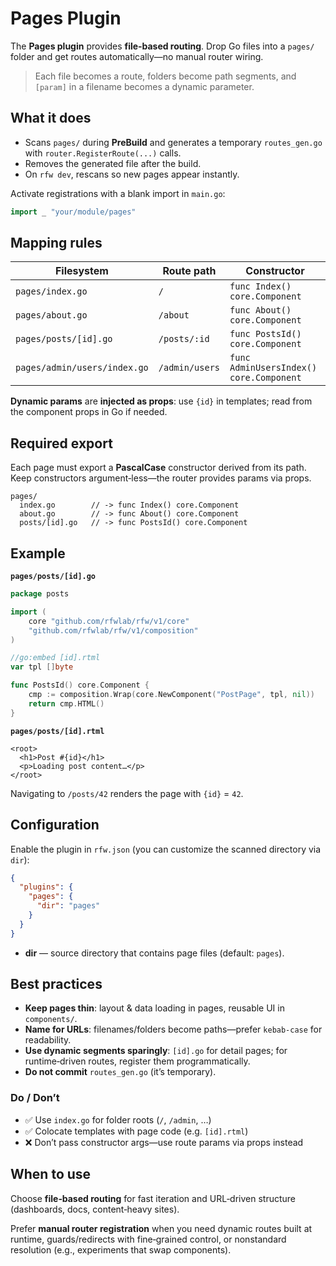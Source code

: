 # Pages Plugin

The **Pages plugin** provides **file‑based routing**. Drop Go files into a `pages/` folder and get routes automatically—no manual router wiring.

> Each file becomes a route, folders become path segments, and `[param]` in a filename becomes a dynamic parameter.

## What it does

* Scans `pages/` during **PreBuild** and generates a temporary `routes_gen.go` with `router.RegisterRoute(...)` calls.
* Removes the generated file after the build.
* On `rfw dev`, rescans so new pages appear instantly.

Activate registrations with a blank import in `main.go`:

```go
import _ "your/module/pages"
```

## Mapping rules

| Filesystem                   | Route path     | Constructor                             |
| ---------------------------- | -------------- | --------------------------------------- |
| `pages/index.go`             | `/`            | `func Index() core.Component`           |
| `pages/about.go`             | `/about`       | `func About() core.Component`           |
| `pages/posts/[id].go`        | `/posts/:id`   | `func PostsId() core.Component`         |
| `pages/admin/users/index.go` | `/admin/users` | `func AdminUsersIndex() core.Component` |

**Dynamic params** are **injected as props**: use `{id}` in templates; read from the component props in Go if needed.

## Required export

Each page must export a **PascalCase** constructor derived from its path. Keep constructors argument‑less—the router provides params via props.

```
pages/
  index.go        // -> func Index() core.Component
  about.go        // -> func About() core.Component
  posts/[id].go   // -> func PostsId() core.Component
```

## Example

**`pages/posts/[id].go`**

```go
package posts

import (
    core "github.com/rfwlab/rfw/v1/core"
    "github.com/rfwlab/rfw/v1/composition"
)

//go:embed [id].rtml
var tpl []byte

func PostsId() core.Component {
    cmp := composition.Wrap(core.NewComponent("PostPage", tpl, nil))
    return cmp.HTML()
}
```

**`pages/posts/[id].rtml`**

```rtml
<root>
  <h1>Post #{id}</h1>
  <p>Loading post content…</p>
</root>
```

Navigating to `/posts/42` renders the page with `{id}` = `42`.

## Configuration

Enable the plugin in `rfw.json` (you can customize the scanned directory via `dir`):

```json
{
  "plugins": {
    "pages": {
      "dir": "pages"
    }
  }
}
```

* **dir** — source directory that contains page files (default: `pages`).

## Best practices

* **Keep pages thin**: layout & data loading in pages, reusable UI in `components/`.
* **Name for URLs**: filenames/folders become paths—prefer `kebab-case` for readability.
* **Use dynamic segments sparingly**: `[id].go` for detail pages; for runtime‑driven routes, register them programmatically.
* **Do not commit** `routes_gen.go` (it’s temporary).

### Do / Don’t

* ✅ Use `index.go` for folder roots (`/`, `/admin`, …)
* ✅ Colocate templates with page code (e.g. `[id].rtml`)
* ❌ Don’t pass constructor args—use route params via props instead

## When to use

Choose **file‑based routing** for fast iteration and URL‑driven structure (dashboards, docs, content‑heavy sites).

Prefer **manual router registration** when you need dynamic routes built at runtime, guards/redirects with fine‑grained control, or nonstandard resolution (e.g., experiments that swap components).
